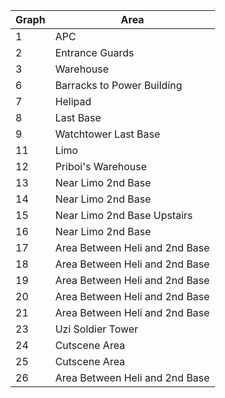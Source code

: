 | Graph    | Area                              |
|----------|-----------------------------------|
| 1        | APC                               |
| 2        | Entrance Guards                   |
| 3        | Warehouse                         |
| 6        | Barracks to Power Building        |
| 7        | Helipad                           |
| 8        | Last Base                         |
| 9        | Watchtower Last Base              |
| 11       | Limo                              |
| 12       | Priboi's Warehouse                |
| 13       | Near Limo 2nd Base                |
| 14       | Near Limo 2nd Base                |
| 15       | Near Limo 2nd Base Upstairs       |
| 16       | Near Limo 2nd Base                |
| 17       | Area Between Heli and 2nd Base    |
| 18       | Area Between Heli and 2nd Base    |
| 19       | Area Between Heli and 2nd Base    |
| 20       | Area Between Heli and 2nd Base    |
| 21       | Area Between Heli and 2nd Base    |
| 23       | Uzi Soldier Tower                 |
| 24       | Cutscene Area                     |
| 25       | Cutscene Area                     |
| 26       | Area Between Heli and 2nd Base    |
